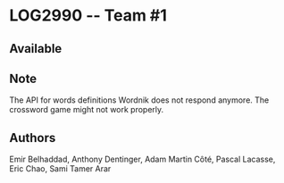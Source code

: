 LOG2990 -- Team #1
===================

## Available



## Note

The API for words definitions Wordnik does not respond anymore. The crossword game might not work properly.

## Authors
Emir Belhaddad, Anthony Dentinger, Adam Martin Côté,
Pascal Lacasse, Eric Chao, Sami Tamer Arar
